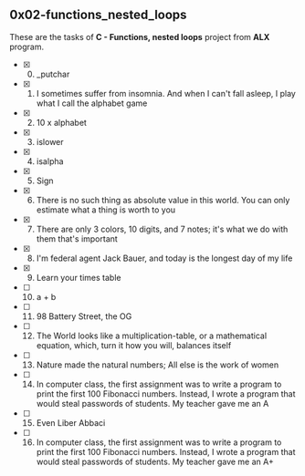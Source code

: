 ## 0x02-functions_nested_loops

These are the tasks of **C - Functions, nested loops** project from **ALX** program.


- [x] 0. _putchar
- [x] 1. I sometimes suffer from insomnia. And when I can't fall asleep, I play what I call the alphabet game
- [x] 2. 10 x alphabet
- [x] 3. islower
- [x] 4. isalpha
- [x] 5. Sign
- [x] 6. There is no such thing as absolute value in this world. You can only estimate what a thing is worth to you
- [x] 7. There are only 3 colors, 10 digits, and 7 notes; it's what we do with them that's important
- [x] 8. I'm federal agent Jack Bauer, and today is the longest day of my life
- [x] 9. Learn your times table
- [ ] 10. a + b
- [ ] 11. 98 Battery Street, the OG
- [ ] 12. The World looks like a multiplication-table, or a mathematical equation, which, turn it how you will, balances itself
- [ ] 13. Nature made the natural numbers; All else is the work of women
- [ ] 14. In computer class, the first assignment was to write a program to print the first 100 Fibonacci numbers. Instead, I wrote a program that would steal passwords of students. My teacher gave me an A
- [ ] 15. Even Liber Abbaci
- [ ] 16. In computer class, the first assignment was to write a program to print the first 100 Fibonacci numbers. Instead, I wrote a program that would steal passwords of students. My teacher gave me an A+
